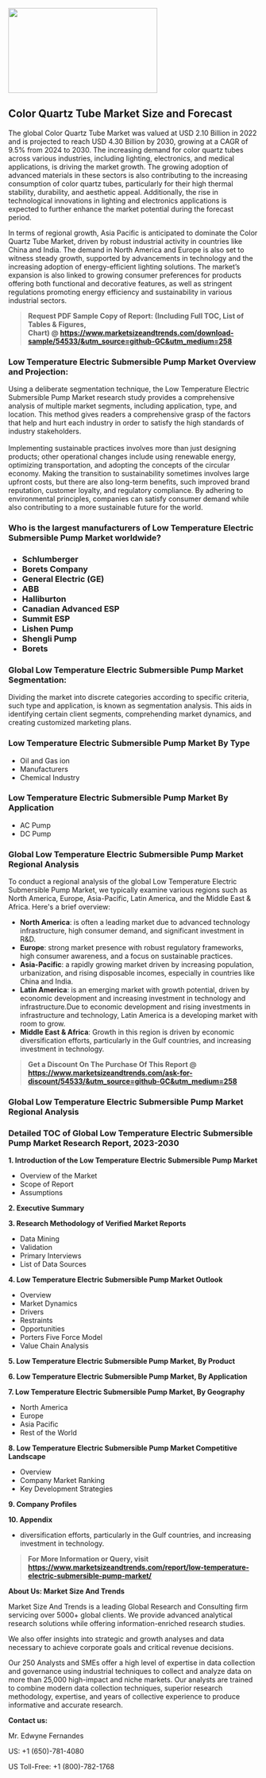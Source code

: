 <p><img class="alignnone size-medium wp-image-20088" src="https://ffe5etoiles.com/wp-content/uploads/2024/12/MST1-300x171.png" alt="" width="300" height="171" /></p><h2>Color Quartz Tube Market Size and Forecast</h2><p>The global Color Quartz Tube Market was valued at USD 2.10 Billion in 2022 and is projected to reach USD 4.30 Billion by 2030, growing at a CAGR of 9.5% from 2024 to 2030. The increasing demand for color quartz tubes across various industries, including lighting, electronics, and medical applications, is driving the market growth. The growing adoption of advanced materials in these sectors is also contributing to the increasing consumption of color quartz tubes, particularly for their high thermal stability, durability, and aesthetic appeal. Additionally, the rise in technological innovations in lighting and electronics applications is expected to further enhance the market potential during the forecast period.</p><p>In terms of regional growth, Asia Pacific is anticipated to dominate the Color Quartz Tube Market, driven by robust industrial activity in countries like China and India. The demand in North America and Europe is also set to witness steady growth, supported by advancements in technology and the increasing adoption of energy-efficient lighting solutions. The market’s expansion is also linked to growing consumer preferences for products offering both functional and decorative features, as well as stringent regulations promoting energy efficiency and sustainability in various industrial sectors.</p></p><blockquote id="" class=""><strong>Request PDF Sample Copy of Report: (Including Full TOC, List of Tables &amp; Figures, Chart)&nbsp;@&nbsp;<strong><a href="https://www.marketsizeandtrends.com/download-sample/54533/&utm_source=github-GC&utm_medium=258" target="_blank">https://www.marketsizeandtrends.com/download-sample/54533/&utm_source=github-GC&utm_medium=258</a></strong></strong></blockquote><h3 id="" class="">Low Temperature Electric Submersible Pump Market&nbsp;Overview and Projection:</h3><p id="" class="">Using a deliberate segmentation technique, the Low Temperature Electric Submersible Pump Market research study provides a comprehensive analysis of multiple market segments, including application, type, and location. This method gives readers a comprehensive grasp of the factors that help and hurt each industry in order to satisfy the high standards of industry stakeholders. <br /> <br />Implementing sustainable practices involves more than just designing products; other operational changes include using renewable energy, optimizing transportation, and adopting the concepts of the circular economy. Making the transition to sustainability sometimes involves large upfront costs, but there are also long-term benefits, such improved brand reputation, customer loyalty, and regulatory compliance. By adhering to environmental principles, companies can satisfy consumer demand while also contributing to a more sustainable future for the world.</p><h3 id="" class="">Who is the largest manufacturers of&nbsp;Low Temperature Electric Submersible Pump Market worldwide?</h3><h3 class=""><p><ul><li>Schlumberger </li><li> Borets Company </li><li> General Electric (GE) </li><li> ABB </li><li> Halliburton </li><li> Canadian Advanced ESP </li><li> Summit ESP </li><li> Lishen Pump </li><li> Shengli Pump </li><li> Borets</li></ul></p></h3><h3 id="" class="">Global&nbsp;Low Temperature Electric Submersible Pump Market Segmentation:</h3><p id="" class="">Dividing the market into discrete categories according to specific criteria, such type and application, is known as segmentation analysis. This aids in identifying certain client segments, comprehending market dynamics, and creating customized marketing plans.</p><h3 id="" class="">Low Temperature Electric Submersible Pump Market&nbsp;By Type</h3><p><p><ul><li>Oil and Gas ion </li><li> Manufacturers </li><li> Chemical Industry</p></li></ul></p></p><h3 id="" class="">Low Temperature Electric Submersible Pump Market&nbsp;By Application</h3><p class=""><p><ul><li>AC Pump </li><li> DC Pump</li></ul></p></p><h3 id="" class="">Global Low Temperature Electric Submersible Pump Market Regional Analysis</h3><p id="" class="">To conduct a regional analysis of the global Low Temperature Electric Submersible Pump Market, we typically examine various regions such as North America, Europe, Asia-Pacific, Latin America, and the Middle East &amp; Africa. Here's a brief overview:</p><ul><li><strong>North America</strong>: is often a leading market due to advanced technology infrastructure, high consumer demand, and significant investment in R&amp;D.</li><li><strong>Europe</strong>: strong market presence with robust regulatory frameworks, high consumer awareness, and a focus on sustainable practices.</li><li><strong>Asia-Pacific</strong>: a rapidly growing market driven by increasing population, urbanization, and rising disposable incomes, especially in countries like China and India.</li><li><strong>Latin America</strong>: is an emerging market with growth potential, driven by economic development and increasing investment in technology and infrastructure.Due to economic development and rising investments in infrastructure and technology, Latin America is a developing market with room to grow.</li><li><strong>Middle East &amp; Africa</strong>: Growth in this region is driven by economic diversification efforts, particularly in the Gulf countries, and increasing investment in technology.</li></ul><blockquote id="" class=""><strong>Get a Discount On The Purchase Of This Report @ <strong><a href="https://www.marketsizeandtrends.com/ask-for-discount/54533/&utm_source=github-GC&utm_medium=258" target="_blank">https://www.marketsizeandtrends.com/ask-for-discount/54533/&utm_source=github-GC&utm_medium=258</a></strong></strong></blockquote><h3 id="" class="">Global Low Temperature Electric Submersible Pump Market Regional Analysis</h3><h3 id="" class="">Detailed TOC of Global Low Temperature Electric Submersible Pump Market Research Report, 2023-2030</h3><p id="" class=""><strong>1. Introduction of the Low Temperature Electric Submersible Pump Market</strong></p><ul><li>Overview of the Market</li><li>Scope of Report</li><li>Assumptions</li></ul><p id="" class=""><strong>2. Executive Summary</strong></p><p id="" class=""><strong>3. Research Methodology of Verified Market Reports</strong></p><ul><li>Data Mining</li><li>Validation</li><li>Primary Interviews</li><li>List of Data Sources</li></ul><p id="" class=""><strong>4. Low Temperature Electric Submersible Pump Market Outlook</strong></p><ul><li>Overview</li><li>Market Dynamics</li><li>Drivers</li><li>Restraints</li><li>Opportunities</li><li>Porters Five Force Model</li><li>Value Chain Analysis</li></ul><p id="" class=""><strong>5. Low Temperature Electric Submersible Pump Market, By Product</strong></p><p id="" class=""><strong>6. Low Temperature Electric Submersible Pump Market, By Application</strong></p><p id="" class=""><strong>7. Low Temperature Electric Submersible Pump Market, By Geography</strong></p><ul><li>North America</li><li>Europe</li><li>Asia Pacific</li><li>Rest of the World</li></ul><p id="" class=""><strong>8. Low Temperature Electric Submersible Pump Market Competitive Landscape</strong></p><ul><li>Overview</li><li>Company Market Ranking</li><li>Key Development Strategies</li></ul><p id="" class=""><strong>9. Company Profiles</strong></p><p id="" class=""><strong>10. Appendix</strong></p><ul><li>diversification efforts, particularly in the Gulf countries, and increasing investment in technology.</li></ul><blockquote id="" class=""><strong>For More Information or Query, visit <strong><strong><a href="https://www.marketsizeandtrends.com/report/low-temperature-electric-submersible-pump-market/" target="_blank">https://www.marketsizeandtrends.com/report/low-temperature-electric-submersible-pump-market/</a></strong></strong></strong></blockquote><p id="" class=""><strong>About Us: Market Size And Trends</strong></p><p id="" class="">Market Size And Trends is a leading Global Research and Consulting firm servicing over 5000+ global clients. We provide advanced analytical research solutions while offering information-enriched research studies.</p><p id="" class="">We also offer insights into strategic and growth analyses and data necessary to achieve corporate goals and critical revenue decisions.</p><p id="" class="">Our 250 Analysts and SMEs offer a high level of expertise in data collection and governance using industrial techniques to collect and analyze data on more than 25,000 high-impact and niche markets. Our analysts are trained to combine modern data collection techniques, superior research methodology, expertise, and years of collective experience to produce informative and accurate research.</p><p id="" class=""><strong>Contact us:</strong></p><p id="" class="">Mr. Edwyne Fernandes</p><p id="" class="">US: +1 (650)-781-4080</p><p id="" class="">US Toll-Free: +1 (800)-782-1768</p>
